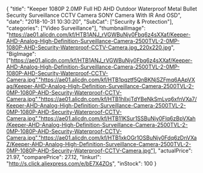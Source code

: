 {
	"title": "Keeper 1080P 2.0MP Full HD AHD Outdoor Waterproof Metal Bullet Security Surveillance CCTV Camera SONY Camera With IR And OSD",
	"date": "2018-10-31 10:30:20",
	"SubCat": ["Security & Protection"],
	"categories": ["Video Surveillance"],
	"thumbnailImage": "https://ae01.alicdn.com/kf/HTB1ANJ_rVGWBuNjy0Fbq6z4sXXaf/Keeper-AHD-Analog-High-Definition-Surveillance-Camera-2500TVL-2-0MP-1080P-AHD-Security-Waterproof-CCTV-Camera.jpg_220x220.jpg",
	"BigImage": ["https://ae01.alicdn.com/kf/HTB1ANJ_rVGWBuNjy0Fbq6z4sXXaf/Keeper-AHD-Analog-High-Definition-Surveillance-Camera-2500TVL-2-0MP-1080P-AHD-Security-Waterproof-CCTV-Camera.jpg","https://ae01.alicdn.com/kf/HTB1pqztf5QnBKNjSZFmq6AApVXag/Keeper-AHD-Analog-High-Definition-Surveillance-Camera-2500TVL-2-0MP-1080P-AHD-Security-Waterproof-CCTV-Camera.jpg","https://ae01.alicdn.com/kf/HTB1hllxjTdYBeNkSmLyq6xfnVXa7/Keeper-AHD-Analog-High-Definition-Surveillance-Camera-2500TVL-2-0MP-1080P-AHD-Security-Waterproof-CCTV-Camera.jpg","https://ae01.alicdn.com/kf/HTB11KSur1SSBuNjy0Flq6zBpVXah/Keeper-AHD-Analog-High-Definition-Surveillance-Camera-2500TVL-2-0MP-1080P-AHD-Security-Waterproof-CCTV-Camera.jpg","https://ae01.alicdn.com/kf/HTB1xkOGr1OSBuNjy0Fdq6zDnVXaZ/Keeper-AHD-Analog-High-Definition-Surveillance-Camera-2500TVL-2-0MP-1080P-AHD-Security-Waterproof-CCTV-Camera.jpg"],
	"actualPrice": 21.97,
	"comparePrice": 27.12,
	"linkurl": "http://s.click.aliexpress.com/e/bE7X4ZOs",
	"inStock": 100
}
